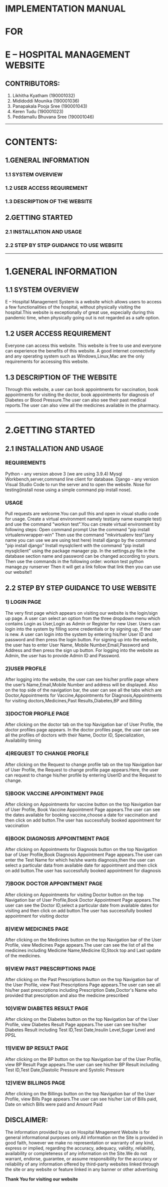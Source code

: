 # **IMPLEMENTATION MANUAL**
# **FOR**
# **E – HOSPITAL MANAGEMENT WEBSITE**
 


## CONTRIBUTORS:
1. Likhitha Kyatham (190001032)
2. Mididoddi Mounika (190001036)
3. Panapakala Pooja Sree (190001043)
4. Keren Tudu (190001023)
5. Peddamallu Bhuvana Sree (190001046)
---

# **CONTENTS:**
## 1.GENERAL INFORMATION
### 1.1 SYSTEM OVERVIEW
### 1.2 USER ACCESS REQUIREMENT
### 1.3 DESCRIPTION OF THE WEBSITE

## 2.GETTING STARTED
### 2.1 INSTALLATION AND USAGE
### 2.2 STEP BY STEP GUIDANCE TO USE WEBSITE

---

#  **1.GENERAL INFORMATION**
## **1.1 SYSTEM OVERVIEW**
E – Hospital Management System is a website which allows users to access a few  functionalities of the hospital, without physically visiting the hospital.This website is exceptionally of great use, especially during this pandemic time, when physically going out is not regarded as a safe option.

## **1.2 USER ACCESS REQUIREMENT**
Everyone can access this website. This website is free to use and everyone can experience the benefits of this website. A good internet connectivity and any operating system such as Windows,Linux,Mac  are the only requirements for accessing this website.

## **1.3 DESCRIPTION OF THE WEBSITE**
Through this website, a user can book appointments for vaccination, book appointments for visiting the doctor, book appointments for diagnosis of Diabetes or Blood Pressure.The user can also see their past medical reports.The user can also view all the medicines available in the pharmacy.

---

# **2.GETTING STARTED**
## **2.1 INSTALLATION AND USAGE**

### **REQUIREMENTS**
Python - any version above 3 (we are using 3.9.4)
Mysql Workbench,server,command line client for database.
Django - any version
Visual Studio Code to run the server and to open the website.
Nose for testing(install nose using a simple command pip install nose).

### **USAGE**
Pull requests are welcome.You can pull this and open in visual studio code for usage.
Create a virtual environment namely test(any name example test) and use the command "workon test".You can create virtual environment by following steps:
Open command prompt
Use the command "pip install virtualenvwrapper-win"
Then use the command "mkvirtualenv test"(any name you can use we are using test here)
Install django by the command "pip install django"
Install mysqlclient with the command "pip install mysqlclient" using the package manager pip.
In the settings.py file in the database section name and password can be changed according to yours.
Then use the commands in the following order:
workon test
python manage.py runserver
Then it will get a link follow that link then you can use our website!!

## **2.2 STEP BY STEP GUIDANCE TO USE WEBSITE**

### **1) LOGIN PAGE**
The very first page which appears on visiting our website is the login/sign up page.
A user can select an option from the three dropdown menu which contains Login as User,Login as Admin or Register for new User.
Users can  login into the system by filling some credentials or by signing up, if the user is new.  A user can login into the system by entering his/her User ID and password and then press the login button.
For signing up into the website, the user has to enter User Name, Mobile Number,Email,Password and Address and then press the sign up button.
For logging into the website as Admin, the user has to provide Admin ID and Password.

### **2)USER PROFILE**
After logging into the website, the user can see his/her profile page where the user’s Name,Email,Mobile Number and address will be displayed. Also on the top side of the  navigation bar, the user can see all the tabs which are Doctor,Appointments for Vaccine,Appointments for Diagnosis,Appointments for visiting doctors,Medicines,Past Results,Diabetes,BP and Billing

### **3)DOCTOR PROFILE PAGE**
After clicking on the doctor tab  on the top Navigation bar of User Profile, the doctor profiles page appears. In the doctor profiles page, the user can see all the profiles of doctors with their Name, Doctor ID, Specialization, Availability timing 

### **4)REQUEST TO CHANGE PROFILE**
After clicking on the Request to change profile tab  on the top Navigation bar of User Profile, the Request to change profile page appears.Here, the user can request to change his/her profile by entering UserID and the Request to change.

### **5)BOOK VACCINE APPOINTMENT PAGE**
After clicking on Appointments for vaccine button  on the top Navigation bar of User Profile, Book Vaccine Appointment Page appears.The user can see the dates available for booking vaccine,choose a date for vaccination and then click on add button.The user has successfully booked appointment for vaccination

### **6)BOOK DIAGNOSIS APPOINTMENT PAGE**
After clicking on Appointments for Diagnosis button  on the top Navigation bar of User Profile,Book Diagnosis Appointment Page appears.The user can enter the Test Name for which he/she wants diagnosis,then the user can select a particular data from available date for appointment and then click on add button.The user has successfully booked appointment for diagnosis

### **7)BOOK DOCTOR APPOINTMENT PAGE**
After clicking on Appointments for visiting Doctor button on the top Navigation bar of User Profile,Book Doctor Appointment Page appears.The user can see the Doctor ID,select a particular date  from available dates for visiting and then click on add button.The user has successfully booked appointment for visiting doctor

### **8)VIEW MEDICINES PAGE**
After clicking on the Medicines button on the top Navigation bar of the User Profile, view Medicines Page appears.The user can see the list of all the medicines including Medicine Name,Medicine ID,Stock top and Last update of the medicines.

### **9)VIEW PAST PRESCRIPTIONS PAGE**
After clicking on the Past Prescriptions button on the top Navigation bar of the User Profile, view Past Prescriptions Page appears.The user can see all his/her  past prescriptions including Prescription Date,Doctor's Name who provided that prescription and also the medicine prescribed

### **10)VIEW DIABETES RESULT PAGE**
After clicking on the  Diabetes button on the top Navigation bar of the User Profile, view Diabetes Result Page appears.The user can see his/her Diabetes Result including Test ID,Test Date,Insulin Level,Sugar Level and PPSL

### **11)VIEW BP RESULT PAGE**
After clicking on the  BP button on the top Navigation bar of the User Profile, view BP Result Page appears.The user can see his/her BP Result including Test ID,Test Date,Diastolic Pressure and Systolic Pressure 

### **12)VIEW BILLINGS PAGE**
After clicking on the  Billings button on the top Navigation bar of the User Profile, view Bills Page appears.The user can see his/her List of Bills paid, Date on which Bills were paid and Amount Paid

## **DISCLAIMER:**
The information provided by us on Hospital Mnagement Website is for general informational purposes only.All information on the Site is provided in good faith, however we make no representation or warranty of any kind, express or implied, regarding the accuracy, adequacy, validity, reliability, availability or completeness of any information on the Site.We do not warrant, endorse, guarantee, or assume responsibility for the accuracy or reliability of any information offered by third-party websites linked through the site or any website or feature linked in any banner or other advertising

**Thank You for visiting our website**




















